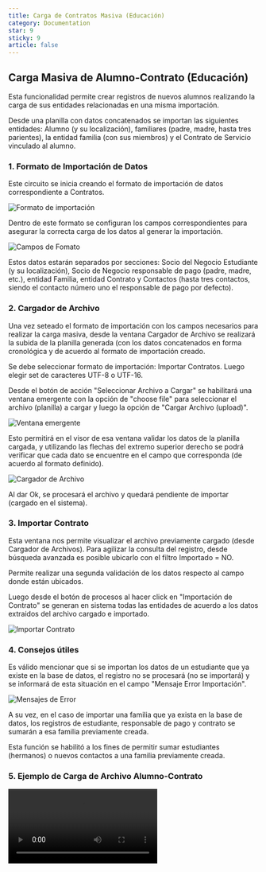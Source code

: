 ```yaml
---
title: Carga de Contratos Masiva (Educación)
category: Documentation
star: 9
sticky: 9
article: false
---
```


## Carga Masiva de Alumno-Contrato (Educación)

Esta funcionalidad permite crear registros de nuevos alumnos realizando la carga de sus entidades relacionadas en una misma importación.

Desde una planilla con datos concatenados se importan las siguientes entidades: Alumno (y su localización), familiares (padre, madre, hasta tres parientes), la entidad familia (con sus miembros) y el Contrato de Servicio vinculado al alumno.

### 1. Formato de Importación de Datos

Este circuito se inicia creando el formato de importación de datos correspondiente a Contratos.

![Formato de importación](/assets/img/docs/basic-rules/bid-format.png)

Dentro de este formato se configuran los campos correspondientes para asegurar la correcta carga de los datos al generar la importación.

![Campos de Fomato](/assets/img/docs/basic-rules/bid-fields.png)

Estos datos estarán separados por secciones: Socio del Negocio Estudiante (y su localización), Socio de Negocio responsable de pago (padre, madre, etc.), entidad Familia, entidad Contrato y Contactos (hasta tres contactos, siendo el contacto número uno el responsable de pago por defecto).

### 2. Cargador de Archivo

Una vez seteado el formato de importación con los campos necesarios para realizar la carga masiva, desde la ventana Cargador de Archivo se realizará la subida de la planilla generada (con los datos concatenados en forma cronológica y de acuerdo al formato de importación creado.

Se debe seleccionar formato de importación: Importar Contratos. Luego elegir set de caracteres UTF-8 o UTF-16.

Desde el botón de acción "Seleccionar Archivo a Cargar" se habilitará una ventana emergente con la opción de "choose file" para seleccionar el archivo (planilla) a cargar y luego la opción de "Cargar Archivo (upload)". 

![Ventana emergente](/assets/img/docs/basic-rules/bid-upload2.png)

Esto permitirá en el visor de esa ventana validar los datos de la planilla cargada, y utilizando las flechas del extremo superior derecho se podrá verificar que cada dato se encuentre en el campo que corresponda (de acuerdo al formato definido).

![Cargador de Archivo](/assets/img/docs/basic-rules/bid-upload.png)

Al dar Ok, se procesará el archivo y quedará pendiente de importar (cargado en el sistema).

### 3. Importar Contrato

Esta ventana nos permite visualizar el archivo previamente cargado (desde Cargador de Archivos). Para agilizar la consulta del registro, desde búsqueda avanzada es posible ubicarlo con el filtro Importado = NO.

Permite realizar una segunda validación de los datos respecto al campo donde están ubicados.

Luego desde el botón de procesos al hacer click en "Importación de Contrato" se generan en sistema todas las entidades de acuerdo a los datos extraidos del archivo cargado e importado.

![Importar Contrato](/assets/img/docs/basic-rules/bid-import1.png)

### 4. Consejos útiles

Es válido mencionar que si se importan los datos de un estudiante que ya existe en la base de datos, el registro no se procesará (no se importará) y se informará de esta situación en el campo "Mensaje Error Importación".

![Mensajes de Error](/assets/img/docs/basic-rules/bid-import-error-message.png)

A su vez, en el caso de importar una familia que ya exista en la base de datos, los registros de estudiante, responsable de pago y contrato se sumarán a esa familia previamente creada.

Esta función se habilitó a los fines de permitir sumar estudiantes (hermanos) o nuevos contactos a una familia previamente creada.

### 5. Ejemplo de Carga de Archivo Alumno-Contrato

![Ejemplo Carga de Archivo](/assets/img/docs/basic-rules/bid-import-upload.mp4)